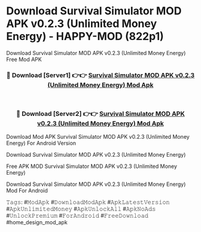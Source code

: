 # Download Survival Simulator MOD APK v0.2.3 (Unlimited Money Energy) - HAPPY-MOD (822p1)
Download Survival Simulator MOD APK v0.2.3 (Unlimited Money Energy) Free Mod APK

<div align="center">
<h3>🔴 Download [Server1] 👉👉 <a href="https://apkcomod.com?title=Survival_Simulator_MOD_APK_v0.2.3_(Unlimited_Money_Energy)">Survival Simulator MOD APK v0.2.3 (Unlimited Money Energy) Mod Apk</a></h3><br>

<h3>🔴 Download [Server2] 👉👉 <a href="https://apkcomod.com?title=Survival_Simulator_MOD_APK_v0.2.3_(Unlimited_Money_Energy)">Survival Simulator MOD APK v0.2.3 (Unlimited Money Energy) Mod Apk</a></h3>
</div>


Download Mod APK Survival Simulator MOD APK v0.2.3 (Unlimited Money Energy) For Android Version

Download Survival Simulator MOD APK v0.2.3 (Unlimited Money Energy) 

Free APK MOD Survival Simulator MOD APK v0.2.3 (Unlimited Money Energy) 

Download Survival Simulator MOD APK v0.2.3 (Unlimited Money Energy) Mod For Android

𝚃𝚊𝚐𝚜: #𝙼𝚘𝚍𝙰𝚙𝚔 #𝙳𝚘𝚠𝚗𝚕𝚘𝚊𝚍𝙼𝚘𝚍𝙰𝚙𝚔 #𝙰𝚙𝚔𝙻𝚊𝚝𝚎𝚜𝚝𝚅𝚎𝚛𝚜𝚒𝚘𝚗 #𝙰𝚙𝚔𝚄𝚗𝚕𝚒𝚖𝚒𝚝𝚎𝚍𝙼𝚘𝚗𝚎𝚢 #𝙰𝚙𝚔𝚄𝚗𝚕𝚘𝚌𝚔𝙰𝚕𝚕 #𝙰𝚙𝚔𝙽𝚘𝙰𝚍𝚜 #𝚄𝚗𝚕𝚘𝚌𝚔𝙿𝚛𝚎𝚖𝚒𝚞𝚖 #𝙵𝚘𝚛𝙰𝚗𝚍𝚛𝚘𝚒𝚍 #𝙵𝚛𝚎𝚎𝙳𝚘𝚠𝚗𝚕𝚘𝚊𝚍 #home_design_mod_apk